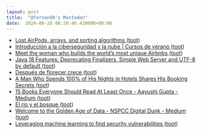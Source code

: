 ```yaml
---
layout: post
title:  "@fernand0's Mastodon"
date:  2024-06-20 08:20:46.420000+00:00
---
```

*  [Lost AirPods, arrays, and sorting algorithms ](https://dev.to/isaacdlyman/lost-airpods-arrays-and-sorting-algorithms-g0) ([toot](https://mastodon.social/@fernand0/112647972219719940))
*  [Introducción a la ciberseguridad y la nube \| Cursos de verano ](https://cursosextraordinarios.unizar.es/curso/2024/introduccion-la-ciberseguridad-y-la-nub) ([toot](https://mastodon.social/@fernand0/112647625433695627))
*  [Meet the woman who builds the world’s most unique Airbnbs ](https://thehustle.co/meet-the-woman-who-builds-the-worlds-most-unique-airbnb) ([toot](https://mastodon.social/@fernand0/112646411048903179))
*  [Java 18 Features: Deprecating Finalizers, Simple Web Server and UTF-8 by default ](https://medium.com/@oskarv/java-18-features-deprecating-finalizers-simple-web-server-and-utf-8-by-default-8ad51746b62) ([toot](https://mastodon.social/@fernand0/112644540552893901))
*  [Después de florecer crece ](https://avecesunafoto.wordpress.com/2024/06/19/despues-de-florecer-crece) ([toot](https://mastodon.social/@fernand0/112644425645943319))
*  [A Man Who Spends 100% of His Nights in Hotels Shares His Booking Secrets ](https://www.insidehook.com/travel/man-spends-100-nights-hotels-shares-booking-secret) ([toot](https://mastodon.social/@fernand0/112644154129433207))
*  [15 Books Everyone Should Read At Least Once - Aayushi Gupta - Medium ](https://medium.com/@aayushi_gupta/15-books-everyone-should-read-at-least-once-b00c6b0ec40) ([toot](https://mastodon.social/@fernand0/112644065904346500))
*  [El río y el bosque ](https://www.flickr.com/photos/fernand0/53764015745) ([toot](https://mastodon.social/@fernand0/112643826981817154))
*  [Welcome to the Golden Age of Data - NSPCC Digital Dunk - Medium ](https://medium.com/nspcc-digital-dunk/welcome-to-the-golden-age-of-data-52e08bda6cc) ([toot](https://mastodon.social/@fernand0/112643675634652302))
*  [Leveraging machine learning to find security vulnerabilities ](https://github.blog/2022-02-17-leveraging-machine-learning-find-security-vulnerabilities/?ref=refin) ([toot](https://mastodon.social/@fernand0/112643118068626736))
